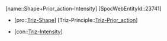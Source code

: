 ﻿---
type: TrizContradiction
aliases:
- Shape+Prior_action-Intensity
license: CC BY-SA 4.0
copyright: https://github.com/SpocWeb
IsDeleted: false
IsReadOnly: false
Confidential: public
tags: 
- Triz/Contradiction
---
[name::Shape+Prior_action-Intensity]
[SpocWebEntityId::23741]
+ [pro::[Triz-Shape](tech/Triz/Parameter/Triz-Shape.md)]
[Triz-Principle::[Triz-Prior_action](tech/Triz/Principle/Triz-Prior_action.md)]
- [con::[Triz-Intensity](tech/Triz/Parameter/Triz-Intensity.md)]

